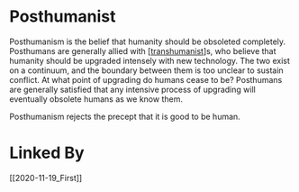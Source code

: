 # Posthumanist

Posthumanism is the belief that humanity should be obsoleted completely.  Posthumans are generally allied with [[transhumanist]]s, who believe that humanity should be upgraded intensely with new technology.  The two exist on a continuum, and the boundary between them is too unclear to sustain conflict.  At what point of upgrading do humans cease to be?  Posthumans are generally satisfied that any intensive process of upgrading will eventually obsolete humans as we know them.

Posthumanism rejects the precept that it is good to be human.

# Linked By
[[2020-11-19_First]]

[//begin]: # "Autogenerated link references for markdown compatibility"
[transhumanist]: transhumanist "Transhumanist"
[//end]: # "Autogenerated link references"